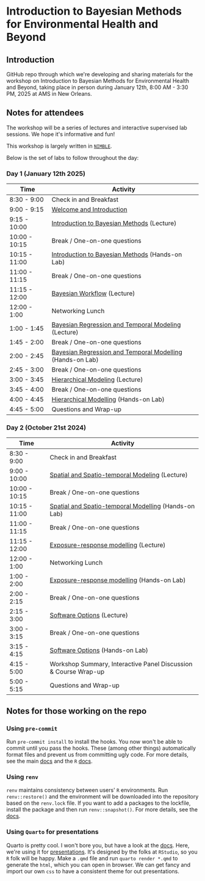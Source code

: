 # Introduction to Bayesian Methods for Environmental Health and Beyond

## Introduction

GitHub repo through which we're developing and sharing materials for the workshop on Introduction to Bayesian Methods for Environmental Health and Beyond, taking place in person during January 12th, 8:00 AM - 3:30 PM, 2025 at AMS in New Orleans.

## Notes for attendees

The workshop will be a series of lectures and interactive supervised lab sessions. We hope it's informative and fun!

This workshop is largely written in [`NIMBLE`](https://r-nimble.org/).

Below is the set of labs to follow throughout the day:

### Day 1 (January 12th 2025)

| Time         | Activity                 |
| ------------ | ------------------------ |
| 8:30 - 9:00  | Check in and Breakfast   |
| 9:00 - 9:15  | [Welcome and Introduction](/lectures/welcome_and_introduction/welcome_and_introduction.qmd) |
| 9:15 - 10:00 | [Introduction to Bayesian Methods](/lectures/introduction_to_bayesian_methods/introduction_to_bayesian_methods.qmd) (Lecture) |
| 10:00  - 10:15 | Break / One-on-one questions
| 10:15  - 11:00 | [Introduction to Bayesian Methods](/labs/introduction_to_bayesian_methods/introduction_to_bayesian_methods.qmd) (Hands-on Lab) |
| 11:00 - 11:15 | Break / One-on-one questions |
| 11:15 - 12:00 | [Bayesian Workflow](/lectures/bayesian_workflow/bayesian_workflow.qmd) (Lecture) |
| 12:00 - 1:00 | Networking Lunch |
| 1:00  - 1:45 | [Bayesian Regression and Temporal Modeling](/lectures/bayesian_regression_and_temporal_modelling/bayesian_regression_and_temporal_modelling.qmd) (Lecture) |
| 1:45  - 2:00 | Break / One-on-one questions |
| 2:00  - 2:45 | [Bayesian Regression and Temporal Modelling](/labs/bayesian_regression_and_temporal_modelling/bayesian_regression_and_temporal_modelling.qmd) (Hands-on Lab) |
| 2:45  - 3:00 | Break / One-on-one questions |
| 3:00  - 3:45 | [Hierarchical Modeling](/lectures/hierarchical_modelling/hierarchical_modelling.qmd) (Lecture) |
| 3:45  - 4:00 | Break / One-on-one questions |
| 4:00  - 4:45 | [Hierarchical Modelling](/labs/hierarchical_modelling/hierarchical_modelling.qmd) (Hands-on Lab) |
| 4:45  - 5:00 | Questions and Wrap-up |

### Day 2 (October 21st 2024)

| Time         | Activity                 |
| ------------ | ------------------------ |
| 8:30 - 9:00 | Check in and Breakfast |
| 9:00 - 10:00 | [Spatial and Spatio-temporal Modeling](/lectures/spatiotemporal_models/sstmodels.qmd) (Lecture) |
| 10:00 - 10:15 | Break / One-on-one questions |
| 10:15 - 11:00 | [Spatial and Spatio-temporal Modelling](/labs/spatiotemporal_models/spatiotemporal_models.qmd) (Hands-on Lab) |
| 11:00 - 11:15 | Break / One-on-one questions |
| 11:15 - 12:00 | [Exposure-response modelling](lectures/exposure_response/exposure_response.qmd) (Lecture) |
| 12:00 - 1:00 | Networking Lunch |
| 1:00 - 2:00 | [Exposure-response modelling](/labs/exposure_response/exposure_response.qmd) (Hands-on Lab) |
| 2:00 - 2:15 | Break / One-on-one questions |
| 2:15 - 3:00 | [Software Options](lectures/software_options/software_options.qmd) (Lecture) |
| 3:00 - 3:15 | Break / One-on-one questions |
| 3:15 - 4:15 | [Software Options](/labs/software_options/software_options.qmd) (Hands-on Lab) |
| 4:15 - 5:00 | Workshop Summary, Interactive Panel Discussion & Course Wrap-up |
| 5:00 - 5:15 | Questions and Wrap-up |

## Notes for those working on the repo

### Using `pre-commit`

Run `pre-commit install` to install the hooks. You now won't be able to commit until you pass the hooks. These (among other things) automatically format files and prevent us from committing ugly code. For more details, see the main [docs](https://pre-commit.com/) and the `R` [docs](https://lorenzwalthert.github.io/precommit/).

### Using `renv`

`renv` maintains consistency between users' `R` environments. Run `renv::restore()` and the environment will be downloaded into the repository based on the `renv.lock` file. If you want to add a packages to the lockfile, install the package and then run `renv::snapshot()`. For more details, see the [docs](https://rstudio.github.io/renv/articles/renv.html).

### Using `Quarto` for presentations

Quarto is pretty cool. I won't bore you, but have a look at the [docs](https://quarto.org/docs/guide/). Here, we're using it for [presentations](https://quarto.org/docs/presentations/revealjs/). It's designed by the folks at `RStudio`, so you `R` folk will be happy. Make a `.qmd` file and run `quarto render *.qmd` to generate the `html`, which you can open in browser. We can get fancy and import our own `css` to have a consistent theme for out presentations.
